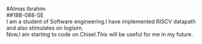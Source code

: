 #Almas Ibrahim\
##18B-088-SE\
I am  a student of Software engineering.I have implemented RISCV datapath and also stimulates on logisim.\
Now,I am starting to code on Chisel.This will be useful for me in my future.
